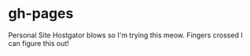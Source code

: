 # gh-pages
Personal Site
Hostgator blows so I'm trying this meow. 
Fingers crossed I can figure this out!

